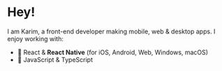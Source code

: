 # Hey!

I am Karim, a front-end developer making mobile, web & desktop
apps. I enjoy working with:

- 🎯 React & **React Native** (for iOS, Android, Web, Windows, macOS)
- 🚀 JavaScript & TypeScript 
